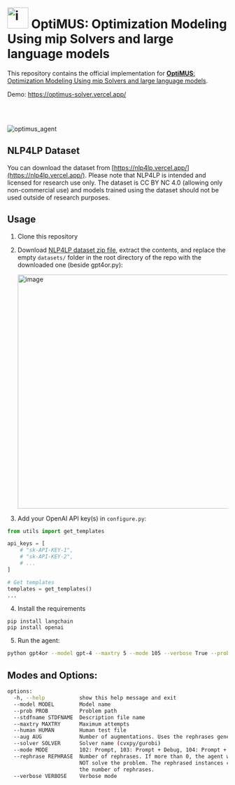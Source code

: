 




# <img width="48" alt="image" src="https://github.com/teshnizi/OptiMUS/assets/48642434/d496427c-83cd-4e23-9734-3ea53c412f02"> **OptiMUS**: Optimization Modeling Using mip Solvers and large language models

This repository contains the official implementation for [**OptiMUS**: Optimization Modeling Using mip Solvers and large language models](https://arxiv.org/abs/2310.06116). 

Demo: https://optimus-solver.vercel.app/

<br>
<br>

![optimus_agent](https://github.com/teshnizi/OptiMUS/assets/48642434/23b1ab19-8248-4aad-8831-02cc895afffd)

## NLP4LP Dataset

You can download the dataset from [https://nlp4lp.vercel.app/](https://nlp4lp.vercel.app/). Please note that NLP4LP is intended and licensed for research use only. The dataset is CC BY NC 4.0 (allowing only non-commercial use) and models trained using the dataset should not be used outside of research purposes.

## Usage

1. Clone this repository
2. Download [NLP4LP dataset zip file](https://nlp4lp.vercel.app/), extract the contents, and replace the empty `datasets/` folder in the root directory of the repo with the downloaded one (beside gpt4or.py):

   <img width="535" alt="image" src="https://github.com/teshnizi/OptiMUS/assets/48642434/e287a0da-ac46-4604-89f6-59d4ee4037b3">

3. Add your OpenAI API key(s) in `configure.py`:

```python
from utils import get_templates

api_keys = [
    # "sk-API-KEY-1",
    # "sk-API-KEY-2",
    # ...
]

# Get templates
templates = get_templates()
...
```

4. Install the requirements

```
pip install langchain
pip install openai
```
5. Run the agent:

```bash
python gpt4or --model gpt-4 --maxtry 5 --mode 105 --verbose True --prob ./datasets/introduction_to_linear_optimization/problem_1
```

## Modes and Options:

```bash
options:
  -h, --help           show this help message and exit
  --model MODEL        Model name
  --prob PROB          Problem path
  --stdfname STDFNAME  Description file name
  --maxtry MAXTRY      Maximum attempts
  --human HUMAN        Human test file
  --aug AUG            Number of augmentations. Uses the rephrases generated by using the --rephrase parameter.
  --solver SOLVER      Solver name (cvxpy/gurobi)
  --mode MODE          102: Prompt, 103: Prompt + Debug, 104: Prompt + Debug + AutoTest, 105: Prompt + Debug + Human Test
  --rephrase REPHRASE  Number of rephrases. If more than 0, the agent will only generate rephrases of the problem and will
                       NOT solve the problem. The rephrased instances can then later be used by setting the aug parameter to
                       the number of rephrases.
  --verbose VERBOSE    Verbose mode
```
